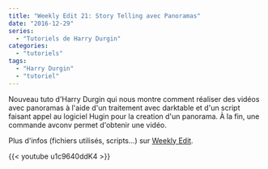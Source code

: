 ```yaml
---
title: "Weekly Edit 21: Story Telling avec Panoramas"
date: "2016-12-29"
series:
  - "Tutoriels de Harry Durgin"
categories: 
  - "tutoriels"
tags: 
  - "Harry Durgin"
  - "tutoriel"
---
```


Nouveau tuto d'Harry Durgin qui nous montre comment réaliser des vidéos avec panoramas à l'aide d'un traitement avec darktable et d'un script faisant appel au logiciel Hugin pour la creation d'un panorama. À la fin, une commande avconv permet d'obtenir une vidéo.

Plus d'infos (fichiers utilisés, scripts...) sur [Weekly Edit](http://weeklyedit.com/story-telling-panoramas/).

{{< youtube u1c9640ddK4 >}}
